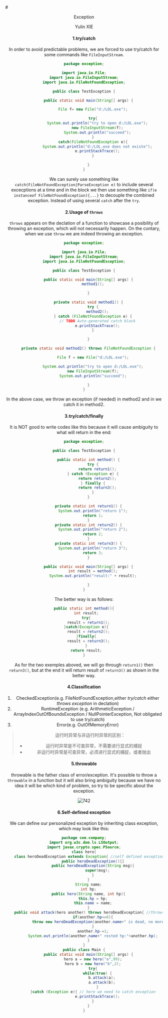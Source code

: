 #<center> Exception
<center>Yulin XIE</center>

####  1.try/catch
In order to avoid predictable problems, we are forced to use try/catch for some commands like `FileInputStream`.
```java
package exception;

import java.io.File;
import java.io.FileInputStream;
import java.io.FileNotFoundException;

public class TestException {

    public static void main(String[] args) {

        File f= new File("d:/LOL.exe");

        try{
            System.out.println("try to open d:/LOL.exe");
            new FileInputStream(f);
            System.out.println("succeed");
        }
        catch(FileNotFoundException e){
            System.out.println("d:/LOL.exe does not existe");
            e.printStackTrace();
        }

    }
}
```
We can surely use something like `catch(FileNotFoundException|ParseException e)` to include several excecptions at a time and in the block we then use something like `if(e instanceof FileNotFoundException){...}` to decouple the combined exception. Instead of using several `catch` after the `try`.

#### 2.Usage of `throws`

`throws` appears on the declation of a function to showcase a posibility of throwing an exception, which will not necessarily happen. On the contary, when we use `throw` we are indeed throwing an exception.

```java
package exception;

import java.io.File;
import java.io.FileInputStream;
import java.io.FileNotFoundException;

public class TestException {

    public static void main(String[] args) {
        method1();

    }

    private static void method1() {
        try {
            method2();
        } catch (FileNotFoundException e) {
            // TODO Auto-generated catch block
            e.printStackTrace();
        }

    }

    private static void method2() throws FileNotFoundException {

        File f = new File("d:/LOL.exe");

        System.out.println("try to open d:/LOL.exe");
        new FileInputStream(f);
        System.out.println("succeed");

    }
}
```
In the above case, we throw an exception (if needed) in method2 and in we catch it in method2.

#### 3.try/catch/finally

It is NOT good to write codes like this because it will cause ambiguity to what will return in the end:
```java
package exception;

public class TestException {

    public static int method() {
        try {
            return return1();
        } catch (Exception e) {
            return return2();
        } finally {
            return return3();
        }
    }

    private static int return1() {
        System.out.println("return 1");
        return 1;
    }
    private static int return2() {
        System.out.println("return 2");
        return 2;
    }
    private static int return3() {
        System.out.println("return 3");
        return 3;
    }

    public static void main(String[] args) {
        int result = method();
        System.out.println("result:" + result);

    }
}
```
The better way is as follows:
```java
public static int method(){
  int result;
  try{
    result = return1();
  }catch(Exception e){
    result = return2();
  }finally{
    result = return3();
  }
  return result;
}
```
As for the two exemples aboved, we will go through `return1()` then `return3()`, but at the end it will return result of `return3()` as shown in the better way.


#### 4.Classification
1. CheckedException(e.g. FileNotFoundException,either _try/catch_ either _throws exception_ in declation)
2. RuntimeException
(e.g. ArithmeticException / ArrayIndexOutOfBoundsException / NullPointerException, Not obligated to use try/catch)
3. Error(e.g. OutOfMemoryError)

>运行时异常与非运行时异常的区别：
>- 运行时异常是不可查异常，不需要进行显式的捕捉
>- 非运行时异常是可查异常，必须进行显式的捕捉，或者抛出

#### 5.throwable
throwable is the father class of error/exception. It's possible to throw a `throwable` in a function but it will also bring ambiguity because we have no idea it will be which kind of problem, so try to be specific about the exception.
<center>

![742](https://user-images.githubusercontent.com/17522733/68072779-867a0000-fd89-11e9-8a6a-2ed4787268ea.png)
</center>

#### 6.Self-defined exception
We can define our personalized exception by inheriting class exception, which may look like this:
```java
package com.company;
import org.w3c.dom.ls.LSOutput;
import javax.crypto.spec.PSource;
class hero{
    class heroDeadException extends Exception{ //self defined exception
        public heroDeadException(){}
        public heroDeadException(String msg){
            super(msg);
        }
    }
    String name;
    int hp;
    public hero(String name, int hp){
        this.hp = hp;
        this.name = name;
    }
    public void attack(hero another) throws heroDeadException{ //throws exception
        if(another.hp<=0){
            throw new heroDeadException(another.name+" is dead, no more attack");// here we throw out exception
        }
        another.hp-=1;
        System.out.println(another.name+" rested hp:"+another.hp);
    }
}
public class Main {
    public static void main(String[] args) {
        hero a = new hero("a",99);
        hero b = new hero("b",2);
        try{
            while(true) {
                b.attack(a);
                a.attack(b);
            }
        }catch (Exception e){ // here we need to catch exception
            e.printStackTrace();
        }
    }
}

```
